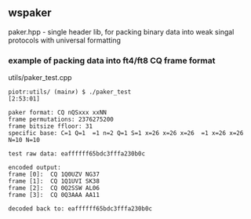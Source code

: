 ## wspaker
paker.hpp - single header lib, for packing binary data into weak singal protocols with universal formatting

### example of packing data into ft4/ft8 CQ frame format
utils/paker_test.cpp

```
piotr:utils/ (main✗) $ ./paker_test                                                                                                           [2:53:01]

paker format: CQ nQSxxx xxNN
frame permutations: 2376275200
frame bitsize ffloor: 31
specific base: C=1 Q=1  =1 n=2 Q=1 S=1 x=26 x=26 x=26  =1 x=26 x=26 N=10 N=10 

test raw data: eaffffff65bdc3fffa230b0c

encoded output: 
frame [0]:  CQ 1Q0UZV NG37
frame [1]:  CQ 1Q1UVI SK38
frame [2]:  CQ 0Q2SSW AL06
frame [3]:  CQ 0Q3AAA AA11

decoded back to: eaffffff65bdc3fffa230b0c
```
